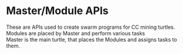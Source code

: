 Master/Module APIs
==================
These are APIs used to create swarm programs for CC mining turtles.  
Modules are placed by Master and perform various tasks  
Master is the main turtle, that places the Modules and assigns tasks to them.